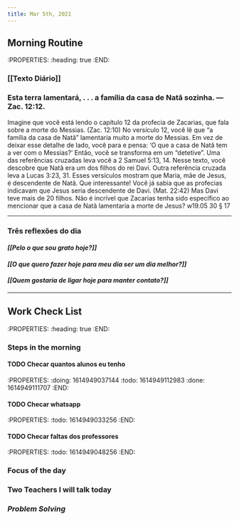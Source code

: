 ```yaml
---
title: Mar 5th, 2021
---
```


## **Morning Routine**
:PROPERTIES:
:heading: true
:END:
### **[[Texto Diário]]**
### Esta terra lamentará, . . . a família da casa de Natã sozinha. — Zac. 12:12.

Imagine que você está lendo o capítulo 12 da profecia de Zacarias, que fala sobre a morte do Messias. (Zac. 12:10) No versículo 12, você lê que “a família da casa de Natã” lamentaria muito a morte do Messias. Em vez de deixar esse detalhe de lado, você para e pensa: ‘O que a casa de Natã tem a ver com o Messias?’ Então, você se transforma em um “detetive”. Uma das referências cruzadas leva você a 2 Samuel 5:13, 14. Nesse texto, você descobre que Natã era um dos filhos do rei Davi. Outra referência cruzada leva a Lucas 3:23, 31. Esses versículos mostram que Maria, mãe de Jesus, é descendente de Natã. Que interessante! Você já sabia que as profecias indicavam que Jesus seria descendente de Davi. (Mat. 22:42) Mas Davi teve mais de 20 filhos. Não é incrível que Zacarias tenha sido específico ao mencionar que a casa de Natã lamentaria a morte de Jesus? w19.05 30 § 17


---
### **Três reflexões do dia**
#### _**[[Pelo o que sou grato hoje?]]**_
#### _**[[O que quero fazer hoje para meu dia ser um dia melhor?]]**_
#### _**[[Quem gostaria de ligar hoje para manter contato?]]**_
---
## Work Check List
:PROPERTIES:
:heading: true
:END:
### **Steps in the morning**
#### TODO Checar quantos alunos eu tenho
:PROPERTIES:
:doing: 1614949037144
:todo: 1614949112983
:done: 1614949111707
:END:
#### TODO Checar whatsapp
:PROPERTIES:
:todo: 1614949033256
:END:
#### TODO Checar faltas dos professores
:PROPERTIES:
:todo: 1614949048256
:END:
### **Focus of the day**
### **Two Teachers I will talk today**
### _**Problem Solving**_
